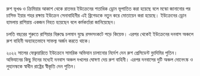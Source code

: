 রুশ ভূখণ্ড ও ক্রিমিয়ার আকাশ থেকে রাতভর ইউক্রেনের শতাধিক ড্রোন ভূপাতিত করা হয়েছে বলে মস্কো জানানোর পর চাসিভ ইয়ার শহর রক্ষায় ইউক্রেন সেনাবাহিনীর এই ব্রিগেডকে নতুন করে মোতায়েন করা হয়েছে। ইউক্রেনের ড্রোন হামলায় রাশিয়ায় একজন নিহত হয়েছেন বলে কর্মকর্তারা জানিয়েছেন।

চলতি বছরের শুরুতে রাশিয়ার বিরুদ্ধে চলমান যুদ্ধে রসদসংকটে পড়ে কিয়েভ। এরপর থেকেই ইউক্রেনের দনবাস অঞ্চলে রুশ বাহিনী অব্যাহতভাবে সাফল্য অর্জন করতে থাকে।

২০২২ সালের ফেব্রুয়ারিতে ইউক্রেনে সামরিক অভিযান চালানোর নির্দেশ দেন রুশ প্রেসিডেন্ট ভ্লাদিমির পুতিন। অভিযানের কিছু দিনের মধ্যেই দনবাস অঞ্চল দখলের ঘোষণা দেয় রুশ বাহিনী। এরপর দনবাসের দুটি অঞ্চল দোনেৎস্ক ও লুহানস্ককে স্বাধীন রাষ্ট্রের স্বীকৃতি দেন পুতিন।
